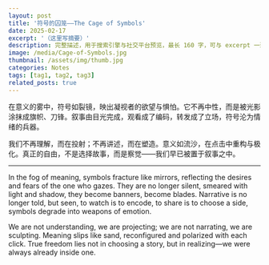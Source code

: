 ```yaml
---
layout: post
title: '符号的囚笼——The Cage of Symbols'
date: 2025-02-17
excerpt: '（这里写摘要）'
description: 完整描述，用于搜索引擎与社交平台预览，最长 160 字，可与 excerpt 一致
image: /media/Cage-of-Symbols.jpg
thumbnail: /assets/img/thumb.jpg
categories: Notes
tags: [tag1, tag2, tag3]
related_posts: true
---
```


在意义的雾中，符号如裂镜，映出凝视者的欲望与惧怕。它不再中性，而是被光影涂抹成旗帜、刀锋。叙事由目光完成，观看成了编码，转发成了立场，符号沦为情绪的兵器。

我们不再理解，而在投射；不再讲述，而在塑造。意义如流沙，在点击中重构与极化。真正的自由，不是选择故事，而是察觉——我们早已被置于叙事之中。

---

In the fog of meaning, symbols fracture like mirrors, reflecting the desires and fears of the one who gazes. They are no longer silent, smeared with light and shadow, they become banners, become blades. Narrative is no longer told, but seen, to watch is to encode, to share is to choose a side, symbols degrade into weapons of emotion.

We are not understanding, we are projecting; we are not narrating, we are sculpting. Meaning slips like sand, reconfigured and polarized with each click. True freedom lies not in choosing a story, but in realizing—we were always already inside one.